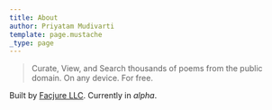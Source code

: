 ```yaml
---
title: About
author: Priyatam Mudivarti
template: page.mustache
_type: page
---
```


> Curate, View, and Search thousands of poems from the public domain. On any device. For free.

Built by [Facjure LLC](http://www.facjure.com). Currently in _alpha_.

